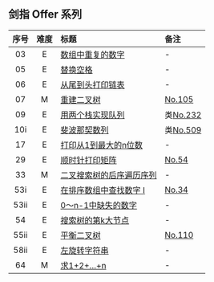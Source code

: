 ## 剑指 Offer 系列


| 序号 | 难度 | 标题 | 备注 |
|:----:|:-:|:------|:-----|
| 03   | E | [数组中重复的数字](https://leetcode-cn.com/problems/shu-zu-zhong-zhong-fu-de-shu-zi-lcof/) | - |
| 05   | E | [替换空格](https://leetcode-cn.com/problems/ti-huan-kong-ge-lcof/) | - |
| 06   | E | [从尾到头打印链表](https://leetcode-cn.com/problems/cong-wei-dao-tou-da-yin-lian-biao-lcof/) | - |
| 07   | M | [重建二叉树](https://leetcode-cn.com/problems/zhong-jian-er-cha-shu-lcof/) | [No.105](../128/105.md) |
| 09   | E | [用两个栈实现队列](https://leetcode-cn.com/problems/yong-liang-ge-zhan-shi-xian-dui-lie-lcof/) | 类[No.232](../256/232.md) |
| 10i  | E | [斐波那契数列](https://leetcode-cn.com/problems/fei-bo-na-qi-shu-lie-lcof/) | 类[No.509](../512/509.md) |
| 17   | E | [打印从1到最大的n位数](https://leetcode-cn.com/problems/da-yin-cong-1dao-zui-da-de-nwei-shu-lcof/) | - |
| 29   | E | [顺时针打印矩阵](https://leetcode-cn.com/problems/shun-shi-zhen-da-yin-ju-zhen-lcof/) | [No.54](../128/54.md) |
| 33   | M | [二叉搜索树的后序遍历序列](https://leetcode-cn.com/problems/er-cha-sou-suo-shu-de-hou-xu-bian-li-xu-lie-lcof/) | - |
| 53i  | E | [在排序数组中查找数字 I](https://leetcode-cn.com/problems/zai-pai-xu-shu-zu-zhong-cha-zhao-shu-zi-lcof/) | [No.34](../128/34.md) |
| 53ii | E | [0～n-1中缺失的数字](https://leetcode-cn.com/problems/que-shi-de-shu-zi-lcof/) | - |
| 54   | E | [搜索树的第k大节点](https://leetcode-cn.com/problems/er-cha-sou-suo-shu-de-di-kda-jie-dian-lcof/) | - |
| 55ii | E | [平衡二叉树](https://leetcode-cn.com/problems/ping-heng-er-cha-shu-lcof/) | [No.110](../128/110.md) |
| 58ii | E | [左旋转字符串](https://leetcode-cn.com/problems/zuo-xuan-zhuan-zi-fu-chuan-lcof/) | - |
| 64   | M | [求1+2+…+n](https://leetcode-cn.com/problems/qiu-12n-lcof/) | - |